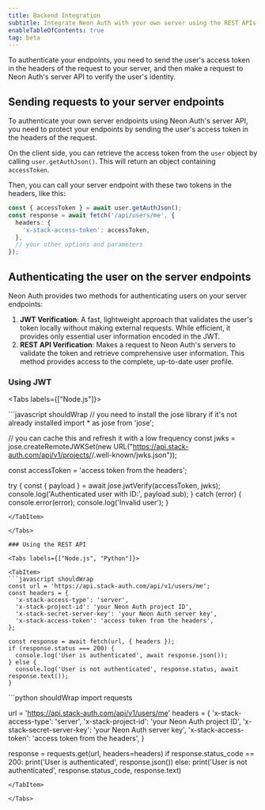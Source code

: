 ```yaml
---
title: Backend Integration
subtitle: Integrate Neon Auth with your own server using the REST APIs
enableTableOfContents: true
tag: beta
---
```


To authenticate your endpoints, you need to send the user's access token in the headers of the request to your server, and then make a request to Neon Auth's server API to verify the user's identity.

## Sending requests to your server endpoints

To authenticate your own server endpoints using Neon Auth's server API, you need to protect your endpoints by sending the user's access token in the headers of the request.

On the client side, you can retrieve the access token from the `user` object by calling `user.getAuthJson()`. This will return an object containing `accessToken`.

Then, you can call your server endpoint with these two tokens in the headers, like this:

```typescript shouldWrap
const { accessToken } = await user.getAuthJson();
const response = await fetch('/api/users/me', {
  headers: {
    'x-stack-access-token': accessToken,
  },
  // your other options and parameters
});
```

## Authenticating the user on the server endpoints

Neon Auth provides two methods for authenticating users on your server endpoints:

1. **JWT Verification**: A fast, lightweight approach that validates the user's token locally without making external requests. While efficient, it provides only essential user information encoded in the JWT.
2. **REST API Verification**: Makes a request to Neon Auth's servers to validate the token and retrieve comprehensive user information. This method provides access to the complete, up-to-date user profile.

### Using JWT

<Tabs labels={["Node.js"]}>

<TabItem>
```javascript shouldWrap
// you need to install the jose library if it's not already installed
import * as jose from 'jose';

// you can cache this and refresh it with a low frequency
const jwks = jose.createRemoteJWKSet(new URL("https://api.stack-auth.com/api/v1/projects/<your-project-id>/.well-known/jwks.json"));

const accessToken = 'access token from the headers';

try {
const { payload } = await jose.jwtVerify(accessToken, jwks);
console.log('Authenticated user with ID:', payload.sub);
} catch (error) {
console.error(error);
console.log('Invalid user');
}

````
</TabItem>

</Tabs>

### Using the REST API

<Tabs labels={["Node.js", "Python"]}>

<TabItem>
```javascript shouldWrap
const url = 'https://api.stack-auth.com/api/v1/users/me';
const headers = {
  'x-stack-access-type': 'server',
  'x-stack-project-id': 'your Neon Auth project ID',
  'x-stack-secret-server-key': 'your Neon Auth server key',
  'x-stack-access-token': 'access token from the headers',
};

const response = await fetch(url, { headers });
if (response.status === 200) {
  console.log('User is authenticated', await response.json());
} else {
  console.log('User is not authenticated', response.status, await response.text());
}
````

</TabItem>

<TabItem>
```python shouldWrap
import requests

url = 'https://api.stack-auth.com/api/v1/users/me'
headers = {
'x-stack-access-type': 'server',
'x-stack-project-id': 'your Neon Auth project ID',
'x-stack-secret-server-key': 'your Neon Auth server key',
'x-stack-access-token': 'access token from the headers',
}

response = requests.get(url, headers=headers)
if response.status_code == 200:
print('User is authenticated', response.json())
else:
print('User is not authenticated', response.status_code, response.text)

```
</TabItem>

</Tabs>
```
